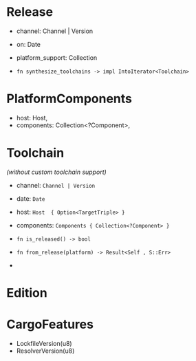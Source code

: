 # Release

- channel: Channel | Version
- on: Date
- platform_support: Collection<PlatformComponents>

- `fn synthesize_toolchains -> impl IntoIterator<Toolchain>`

# PlatformComponents

- host: Host,
- components: Collection<?Component>,

# Toolchain 

_(without custom toolchain support)_

- channel: `Channel | Version`
- date: `Date`
- host: `Host  { Option<TargetTriple> }`
- components: `Components { Collection<?Component> }`


- `fn is_released() -> bool`
- `fn from_release(platform) -> Result<Self , S::Err>`
-  

# Edition


# CargoFeatures

- LockfileVersion(u8)
- ResolverVersion(u8)

